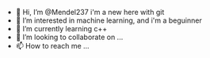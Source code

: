 - 👋 Hi, I’m @Mendel237 i'm a new here with git 
- 👀 I’m interested in machine learning, and i'm a beguinner 
- 🌱 I’m currently learning c++
- 💞️ I’m looking to collaborate on ...
- 📫 How to reach me ...

<!---
Mendel237/Mendel237 is a ✨ special ✨ repository because its `README.md` (this file) appears on your GitHub profile.
You can click the Preview link to take a look at your changes.
--->
